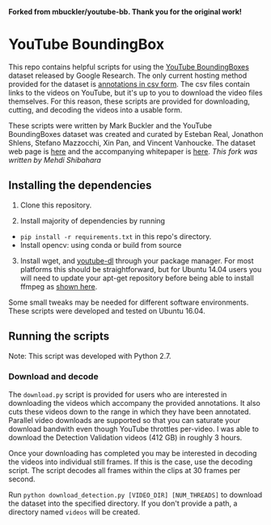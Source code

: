 
**Forked from mbuckler/youtube-bb. Thank you for the original work!**

# YouTube BoundingBox

This repo contains helpful scripts for using the [YouTube BoundingBoxes](
https://research.google.com/youtube-bb/index.html) 
dataset released by Google Research. The only current hosting method 
provided for the dataset is [annotations in csv
form](https://research.google.com/youtube-bb/download.html). The csv files contain links to the videos on YouTube, but it's up to you to download the video files themselves. For this
reason, these scripts are provided for downloading, cutting, and decoding
the videos into a usable form.

These scripts were written by Mark Buckler and the YouTube BoundingBoxes
dataset was created and curated by Esteban Real, Jonathon Shlens,
Stefano Mazzocchi, Xin Pan, and Vincent Vanhoucke. The dataset web page
is [here](https://research.google.com/youtube-bb/index.html) and the
accompanying whitepaper is [here](https://arxiv.org/abs/1702.00824).
*This fork was written by Mehdi Shibahara*


## Installing the dependencies

1. Clone this repository.

2. Install majority of dependencies by running 
* `pip install -r requirements.txt` in this repo's directory.
* Install opencv: using conda or build from source

3. Install wget, and [youtube-dl](https://github.com/rg3/youtube-dl)
through your package manager.
For most platforms this should be straightforward, but for 
Ubuntu 14.04 users you will need to update your apt-get repository 
before being able to install ffmpeg as [shown
here](https://www.faqforge.com/linux/how-to-install-ffmpeg-on-ubuntu-14-04/).

Some small tweaks may be needed for different software environments.
These scripts were developed and tested on Ubuntu 16.04.

## Running the scripts

Note: This script was developed with Python 2.7.

### Download and decode

The `download.py` script is provided for users who are interested in
downloading the videos which accompany the provided annotations. It also
cuts these videos down to the range in which they have been
annotated. Parallel video downloads are supported so that you can
saturate your download bandwith even though YouTube throttles per-video.
I was able to download the Detection Validation videos (412 GB) in
roughly 3 hours.

Once your downloading has completed you may be interested in decoding
the videos into individual still frames. If this is the case, use the
decoding script. The script decodes all frames within the clips at 30
frames per second.

Run `python download_detection.py [VIDEO_DIR] [NUM_THREADS]` to download the dataset into the specified
directory. If you don't provide a path, a directory named `videos` will be
created. 
